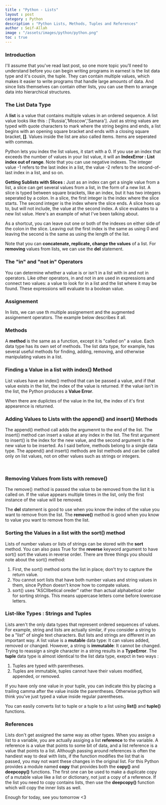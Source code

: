```yaml
---
title : "Python - Lists"
layout : post
category : Python 
description : "Python Lists, Methods, Tuples and References"
author : Seif-Allah
image : "/assets/images/python/python.png"
toc : true 
---
```


### Introduction 
I'll assume that you've read last post, so one more topic you'll need to understand before you can begin writing programs in earnest is the list data type and it's cousin, the tuple. They can contain multiple values, which makes it easier to write programs that handle large amounts of data. And since lists themselves can contain other lists, you can use them to arrange data into hierarchical structures. 


### The List Data Type
A **list** is a value that contains multiple values in an ordered sequence. A list value looks like this : ['Russia','Moscow','Samara']. 
Just as string values are typed with quote characters to mark where the string begins and ends, a list begins with an opening square bracket and ends with a closing square bracket, **[]**. Values inside the list are also called items. Items are seperated with commas. 

Python lets you index the list values, it start with a 0. If you use an index that exceeds the number of values in your list value, it will an **IndexError : List index out of range**.
Note that you can use negative indexes. The integer value -1 refers to the last index in a list, the value -2 refers to the second-of-last index in a list, and so on.

**Getting Sublists with Slices :** Just as an index can get a single value from a list, a slice can get several values from a list, in the form of a new list. A slice is typed between square brackets, like an index, but it has two integers seperated by a colon. 
In a slice, the first integer is the index where the slice starts. The second integer is the index where the slice ends. A slice hoes up to, but will not include, the value at the second index. A slice evaluates to a new list value. 
Here's an example of what I've been talking about.
<br>
<script src="https://gist.github.com/pu71n/3995fffde21927ab8c59e3a18aef166b.js"></script>
As a shortcut, you can leave out one or both of the indexes on either side of the colon in the slice. Leaving out the first index is the same as using 0 and leaving the second is the same as using the length of the list.


Note that you can **concatenate, replicate, change the values** of a list. For **removing** values from lists, we can use the **del** statement.

### The "in" and "not in" Operators 
You can determine whether a value is or isn't in a list with in and not in operators. Like other operators, in and not in are used in expressions and connect two values: a value to look for in a list and the list where it may be found. These expressions will evaluate to a boolean value.

### Assignement 
In lists, we can use th multiple assignement and the augmented assignement operators. The example below describes it all.
<br>
<script src="https://gist.github.com/pu71n/a9c8b99ee75c11de2cfd40f05eb6df10.js"></script>


### Methods 

A **method** is the same as a function, except it is "called on" a value. Each data type has its own set of methods. The list data type, for example, has several useful methods for finding, adding, removing, and otherwise manipulating values in a list.

### Finding a Value in a list with index() Method

List values have an index() method that can be passed a value, and if that value exists in the list, the index of the value is returned. If the value isn't in the list, the Python produces a **Value Error**. 
<br>
<script src="https://gist.github.com/pu71n/3ff0d20cc02ec6fd77f4ec4eb28cabdf.js"></script>


When there are duplictes of the value in the list, the index of it's first appearence is returned.

### Adding Values to Lists with the append() and insert() Methods
The append() method call adds the argumennt to the end of the list. The insert() method can insert a value at any index in the list.
The first argument to insert() is the index for the new value, and the second argument is the new value to be inserted.
As I said before, methods belong to a single data type. The append() and insert() methods are list methods and can be called only on list values, not on other values such as strings or integers.

<br>
<script src="https://gist.github.com/pu71n/141ce203d78dc21c775fdb8a6932a24c.js"></script>


### Removing Values from lists with remove()
The remove() method is passed the value to be removed from the list it is called on. If the value appears multiple times in the list, only the first instance of the value will be removed. 

The **del** statement is good to use when you know the index of the value you want to remove from the list. The **remove()** method is good when you know to value you want to remove from the list.
<br>
<script src="https://gist.github.com/pu71n/2dcc0b30703a18d4f22e79c49bc59ea6.js"></script>

### Sorting the Values in a list with the sort() method

Lists of number values or lists of strings can be stored with the **sort** method. You can also pass True for the **reverse** keyword argument to have sort() sort the values in reverse order. 
There are three things you should note about the sort() method:
1. First, the sort() method sorts the list in place; don't try to capture the return value.
2. You cannot sort lists that have both number values and string values in them, since Python doesn't know how to compate values.
3. sort() uses "ASCIIbetical oreder" rather than actual alphabetical order for sorting strings. This means uppercase letters come before lowercase letters. 

### List-like Types : Strings and Tuples 
Lists aren't the only data types that represent ordered sequences of values. For example, string and lists are actually similar, if you consider a string to be a "list" of single text characters.
But lists and strings are different in an important way. A list value is a **mutable** data type: It can values added, removed or changed. However, a string is **immutable**: It cannot be changed. Trying to reassign a single character in a string results in a **TypeError**. 
The **tuple** data type is almost identical to the list data type, exepct in two ways :
1. Tuples are typed with parentheses.
2. Tuples are immutable, tuples cannot have their values modified, appended, or removed. 

If you have only one value in your tuple, you can indicate this by placing a trailing camma after the value inside the parentheses. Otherwise python will think you've just typed a value inside regular parentheses.

You can easily converts list to tuple or a tuple to a list using **list()** and **tuple()** functions. 

### References 
Lists don't get assigned the same way as other types. When you assign a list to a variable, you are actually assiging a list **reference** to the variable. A reference is a value that points to some bit of data, and a list reference is a value that points to a list. Although passing around references is often the handiest way to deal with lists, if the function modifies the list that is passed, you may not want these changes in the original list. For this Python provides a module named **copy** that provides both the **copy()** and **deepcopy()** functions. The first one can be used to make a duplicate copy of a mutable value like a list or dictionary, not just a copy of a reference. If the list you need to copy contains lists, then use the **deepcopy()** function which will copy the inner lists as well.


Enough for today, see you tomorrow <3   
